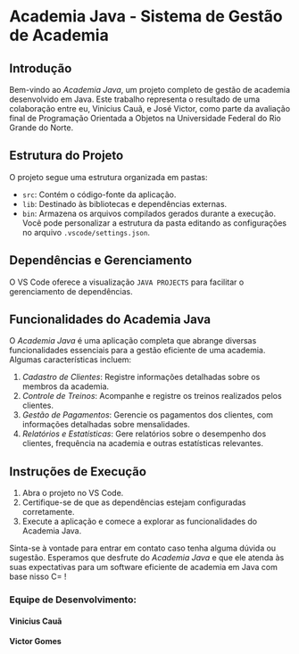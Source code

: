 # Academia Java - Sistema de Gestão de Academia

## Introdução

Bem-vindo ao *Academia Java*, um projeto completo de gestão de academia desenvolvido em Java. Este trabalho representa o resultado de uma colaboração entre eu, Vinicius Cauã, e José Victor, como parte da avaliação final de Programação Orientada a Objetos na Universidade Federal do Rio Grande do Norte.

## Estrutura do Projeto
O projeto segue uma estrutura organizada em pastas:

* `src`: Contém o código-fonte da aplicação.
* `lib`: Destinado às bibliotecas e dependências externas.
* `bin`: Armazena os arquivos compilados gerados durante a execução.
Você pode personalizar a estrutura da pasta editando as configurações no arquivo `.vscode/settings.json`.

## Dependências e Gerenciamento
O VS Code oferece a visualização `JAVA PROJECTS` para facilitar o gerenciamento de dependências.

## Funcionalidades do Academia Java
O *Academia Java* é uma aplicação completa que abrange diversas funcionalidades essenciais para a gestão eficiente de uma academia. Algumas características incluem:

1. *Cadastro de Clientes*: Registre informações detalhadas sobre os membros da academia.
2. *Controle de Treinos*: Acompanhe e registre os treinos realizados pelos clientes.
3. *Gestão de Pagamentos*: Gerencie os pagamentos dos clientes, com informações detalhadas sobre mensalidades.
4. *Relatórios e Estatísticas*: Gere relatórios sobre o desempenho dos clientes, frequência na academia e outras estatísticas relevantes.

## Instruções de Execução

1. Abra o projeto no VS Code.
2. Certifique-se de que as dependências estejam configuradas corretamente.
3. Execute a aplicação e comece a explorar as funcionalidades do Academia Java.

Sinta-se à vontade para entrar em contato caso tenha alguma dúvida ou sugestão. 
Esperamos que desfrute do *Academia Java* e que ele atenda às suas expectativas para um software eficiente de academia em Java com base nisso C= !

### Equipe de Desenvolvimento:

#### Vinicius Cauã 
#### Victor Gomes